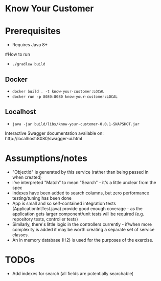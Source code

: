 Know Your Customer
==================

# Prerequisites

* Requires Java 8+


#How to run

* `./gradlew build`

## Docker
* `docker build . -t know-your-customer:LOCAL`
* `docker run -p 8080:8080 know-your-customer:LOCAL`

## Localhost

* `java -jar build/libs/know-your-customer-0.0.1-SNAPSHOT.jar`

Interactive Swagger documentation available on: http://localhost:8080/swagger-ui.html

# Assumptions/notes

* "ObjectId" is generated by this service (rather than being passed in when created)
* I've interpreted "Match" to mean "Search" - it's a little unclear from the spec
* Indexes have been added to search columns, but zero performance testing/tuning has been done
* App is small and so self-contained integration tests (ApplicationIntTest.java) provide good enough coverage - as the application
gets larger component/unit tests will be required (e.g. repository tests, controller tests)
* Similarly, there's little logic in the controllers currently - if/when more complexity is added it may be worth creating a
separate set of service classes. 
* An in memory database (H2) is used for the purposes of the exercise.

# TODOs

* Add indexes for search (all fields are potentially searchable)

